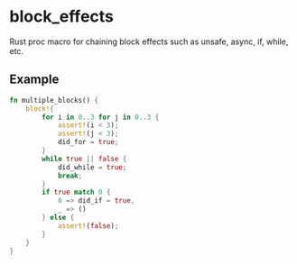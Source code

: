 # block_effects
Rust proc macro for chaining block effects such as unsafe, async, if, while, etc.

## Example

``` rust
fn multiple_blocks() {
    block!{ 
        for i in 0..3 for j in 0..3 {
            assert!(i < 3);
            assert!(j < 3);
            did_for = true;
        }
        while true || false {
            did_while = true;
            break;
        }
        if true match 0 {
            0 => did_if = true,
            _ => ()
        } else {
            assert!(false);
        }
    }
}
```
